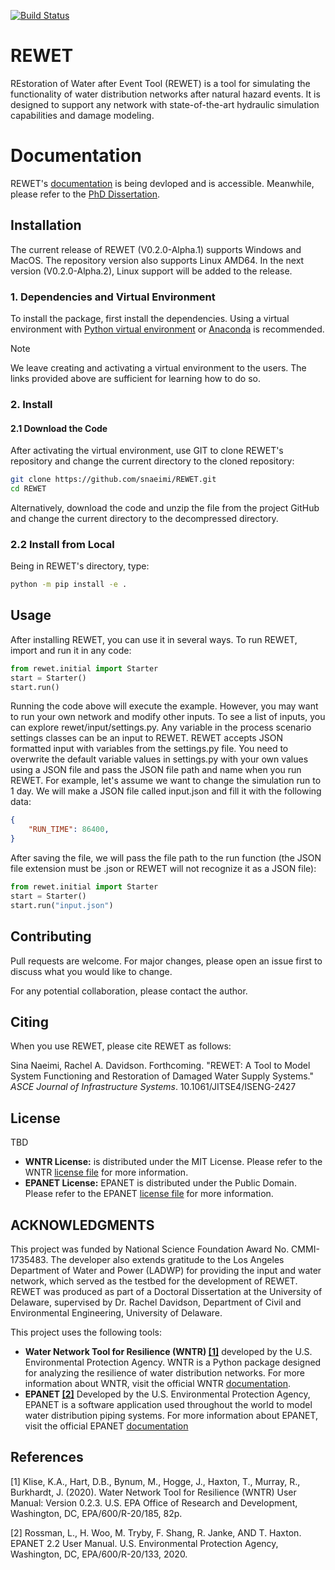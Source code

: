 [![Build Status](https://app.travis-ci.com/snaeimi/REWET.svg?token=91urGyEqZhmpDJMxDzye&branch=main)](https://app.travis-ci.com/snaeimi/REWET)

# REWET

REstoration of Water after Event Tool (REWET) is a tool for simulating the functionality of water distribution networks after natural hazard events. It is designed to support any network with state-of-the-art hydraulic simulation capabilities and damage modeling.

# Documentation

REWET's [documentation](https://snaeimi.github.io/REWET) is being devloped and is accessible. Meanwhile, please refer to the [PhD Dissertation](https://udspace.udel.edu/items/c0977c19-7138-4220-aa30-b4de91af084b).

## Installation

The current release of REWET (V0.2.0-Alpha.1) supports Windows and MacOS. The repository version also supports Linux AMD64. In the next version (V0.2.0-Alpha.2), Linux support will be added to the release.

### 1. Dependencies and Virtual Environment

To install the package, first install the dependencies. Using a virtual environment with [Python virtual environment](https://docs.python.org/3/library/venv.html) or [Anaconda](https://www.anaconda.com) is recommended.

> [!NOTE]
> We leave creating and activating a virtual environment to the users. The links provided above are sufficient for learning how to do so.

### 2. Install

#### 2.1 Download the Code

After activating the virtual environment, use GIT to clone REWET's repository and change the current directory to the cloned repository:

```bash
git clone https://github.com/snaeimi/REWET.git
cd REWET

```
Alternatively, download the code and unzip the file from the project GitHub and change the current directory to the decompressed directory.

### 2.2 Install from Local

Being in REWET's directory, type:

```bash
python -m pip install -e .
```

## Usage

After installing REWET, you can use it in several ways. To run REWET, import and run it in any code:

```python
from rewet.initial import Starter
start = Starter()
start.run()
```

Running the code above will execute the example. However, you may want to run your own network and modify other inputs. To see a list of inputs, you can explore rewet/input/settings.py. Any variable in the process scenario settings classes can be an input to REWET. REWET accepts JSON formatted input with variables from the settings.py file. You need to overwrite the default variable values in settings.py with your own values using a JSON file and pass the JSON file path and name when you run REWET. For example, let's assume we want to change the simulation run to 1 day. We will make a JSON file called input.json and fill it with the following data:

```json
{
    "RUN_TIME": 86400,
}
```

After saving the file, we will pass the file path to the run function (the JSON file extension must be .json or REWET will not recognize it as a JSON file):

```python
from rewet.initial import Starter
start = Starter()
start.run("input.json")
```

## Contributing

Pull requests are welcome. For major changes, please open an issue first to discuss what you would like to change.

For any potential collaboration, please contact the author.

## Citing

When you use REWET, please cite REWET as follows:

Sina Naeimi, Rachel A. Davidson. Forthcoming. "REWET: A Tool to Model System Functioning and Restoration of Damaged Water Supply Systems." *ASCE Journal of Infrastructure Systems*. 10.1061/JITSE4/ISENG-2427

## License
TBD

* **WNTR License:** is distributed under the MIT License. Please refer to the WNTR [license file](https://github.com/USEPA/WNTR/blob/main/LICENSE.md) for more information.
* **EPANET License:** EPANET is distributed under the Public Domain. Please refer to the EPANET [license file](https://raw.githubusercontent.com/USEPA/EPANET2.2/master/SRC_engines/LICENSE) for more information.

## ACKNOWLEDGMENTS

This project was funded by National Science Foundation Award No. CMMI-1735483. The developer also extends gratitude to the Los Angeles Department of Water and Power (LADWP) for providing the input and water network, which served as the testbed for the development of REWET. REWET was produced as part of a Doctoral Dissertation at the University of Delaware, supervised by Dr. Rachel Davidson, Department of Civil and Environmental Engineering, University of Delaware.

This project uses the following tools:
* **Water Network Tool for Resilience (WNTR) [[1]](#1)** developed by the U.S. Environmental Protection Agency. WNTR is a Python package designed for analyzing the resilience of water distribution networks. For more information about WNTR, visit the official WNTR [documentation](https://usepa.github.io/WNTR/).
* **EPANET [[2]](#2)** Developed by the U.S. Environmental Protection Agency, EPANET is a software application used throughout the world to model water distribution piping systems. For more information about EPANET, visit the official EPANET [documentation](https://www.epa.gov/water-research/epanet)


## References
<a id="1">[1]</a>
Klise, K.A., Hart, D.B., Bynum, M., Hogge, J., Haxton, T., Murray, R., Burkhardt, J. (2020). Water Network Tool for Resilience (WNTR) User Manual: Version 0.2.3. U.S. EPA Office of Research and Development, Washington, DC, EPA/600/R-20/185, 82p.

<a id="2">[2]</a>
Rossman, L., H. Woo, M. Tryby, F. Shang, R. Janke, AND T. Haxton. EPANET 2.2 User Manual. U.S. Environmental Protection Agency, Washington, DC, EPA/600/R-20/133, 2020.